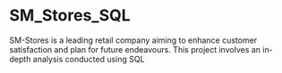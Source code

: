 # SM_Stores_SQL
SM-Stores is a leading retail company aiming to enhance customer satisfaction and plan for future endeavours. This project involves an in-depth analysis conducted using SQL

